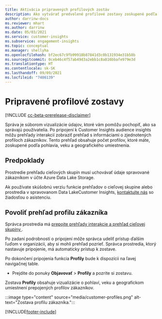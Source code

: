 ```yaml
---
title: Aktivácia pripravených profilových zostáv
description: Ako vytvárať predvolené profilové zostavy zoskupené podľa pohlavia, veku a kraja alebo regiónu pôvodu.
author: darrinw-docs
ms.reviewer: mhart
ms.author: darrinw
ms.date: 05/03/2021
ms.service: customer-insights
ms.subservice: engagement-insights
ms.topic: conceptual
ms.manager: shellyha
ms.openlocfilehash: bf2ec67c9fb99918b87841d3c0b131934e31b58b
ms.sourcegitcommit: 0ceb46c4f57ab49d3a2ebb1c8a816bbafe979e3d
ms.translationtype: HT
ms.contentlocale: sk-SK
ms.lasthandoff: 09/09/2021
ms.locfileid: "7486139"
---
```

# <a name="out-of-box-profile-reports"></a>Pripravené profilové zostavy

[!INCLUDE [cc-beta-prerelease-disclaimer](includes/cc-beta-prerelease-disclaimer.md)]

Správa je súborom vizualizácie údajov, ktoré vám pomôžu pochopiť, ako sa správajú používatelia. Po pripojení k Customer Insights audience insights môžu prehľady interakcií zobraziť prehľad s informáciami o zjednotených profiloch zákazníkov. Tento prehľad obsahuje počet profilov, ktoré máte, zoskupené podľa pohlavia, veku a geografického umiestnenia.

## <a name="prerequisites"></a>Predpoklady

Prostredie prehľadu cieľových skupín musí uchovávať údaje spravované zákazníkom v účte Azure Data Lake Storage.

Ak používate skúšobnú verziu funkcie prehľadov o cieľovej skupine alebo prostredia v spravovanom Data LakeCustomer Insights, [kontaktujte nás](https://go.microsoft.com/fwlink/?linkid=2145734) so žiadosťou o asistenciu.  


## <a name="enable-the-customer-profile-report"></a>Povoliť prehľad profilu zákazníka

Správca prostredia má [prepojte prehľady interakcie a prehľad cieľovej skupiny ](integrate-audience-insights-engagement-insights.md).

Po zadaní podrobností o pripojení môže správca udeliť prístup ďalším ľuďom v organizácii, aby si mohli prehľad pozrieť. Správca prostredia, ktorý nastavuje pripojenie, má automaticky prístup k zostave. 

Po dokončení pripojenia funkcia **Profily** bude k dispozícii na ľavej navigačnej table. 

- Prejdite do ponuky **Objavovať** > **Profily** a pozrite si zostavu.

Zostava **Profily** obsahuje vizualizácie o pohlaví, veku a geografickom umiestnení prepojených profilov zákazníkov.

:::image type="content" source="media/customer-profiles.png" alt-text="Zostava profilu zákazníka.":::

[!INCLUDE[footer-include](../includes/footer-banner.md)]